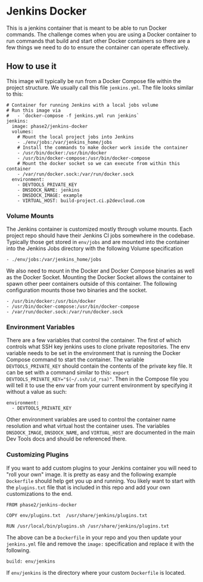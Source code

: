 # Jenkins Docker

This is a jenkins container that is meant to be able to run Docker commands.
The challenge comes when you are using a Docker container to run commands that
build and start other Docker containers so there are a few things we need to
do to ensure the container can operate effectively.

## How to use it

This image will typically be run from a Docker Compose file within the project
structure.  We usually call this file `jenkins.yml`. The file looks similar to
this:

```
# Container for running Jenkins with a local jobs volume
# Run this image via
#   - `docker-compose -f jenkins.yml run jenkins`
jenkins:
  image: phase2/jenkins-docker
  volumes:
    # Mount the local project jobs into Jenkins
    - ./env/jobs:/var/jenkins_home/jobs
    # Install the commands to make docker work inside the container
    - /usr/bin/docker:/usr/bin/docker
    - /usr/bin/docker-compose:/usr/bin/docker-compose
    # Mount the docker socket so we can execute from within this container
    - /var/run/docker.sock:/var/run/docker.sock
  environment:
    - DEVTOOLS_PRIVATE_KEY
    - DNSDOCK_NAME: jenkins
    - DNSDOCK_IMAGE: example
    - VIRTUAL_HOST: build-project.ci.p2devcloud.com
```

### Volume Mounts

The Jenkins container is customized mostly through volume mounts. Each project
repo should have their Jenkins CI jobs somewhere in the codebase.  Typically
those get stored in `env/jobs` and are mounted into the container into the
Jenkins Jobs directory with the following Volume specification

`- ./env/jobs:/var/jenkins_home/jobs`

We also need to mount in the Docker and Docker Compose binaries as well as the
Docker Socket.  Mounting the Docker Socket allows the container to spawn other 
peer containers outside of this container. The following configuration mounts 
those two binaries and the socket.

```
- /usr/bin/docker:/usr/bin/docker
- /usr/bin/docker-compose:/usr/bin/docker-compose
- /var/run/docker.sock:/var/run/docker.sock
```

### Environment Variables

There are a few variables that control the container.  The first of which 
controls what SSH key jenkins uses to clone private repositories.  The env
variable needs to be set in the environment that is running the Docker Compose
command to start the container.  The variable `DEVTOOLS_PRIVATE_KEY` should 
contain the contents of the private key file. It can be set with a command 
similar to this: `export DEVTOOLS_PRIVATE_KEY="$(~/.ssh/id_rsa)"`. Then in the
Compose file you will tell it to use the env var from your current environment
by specifying it without a value as such:

```
environment:
  - DEVTOOLS_PRIVATE_KEY
```

Other environment variables are used to control the container name resolution
and what virtual host the container uses.  The variables `DNSDOCK_IMAGE`,
`DNSDOCK_NAME`, and `VIRTUAL_HOST` are documented in the main Dev Tools 
docs and should be referenced there.

### Customizing Plugins

If you want to add custom plugins to your Jenkins container you will need to 
"roll your own" image.  It is pretty as easy and the following example `Dockerfile`
should help get you up and running.  You likely want to start with the `plugins.txt`
file that is included in this repo and add your own customizations to the end.

```
FROM phase2/jenkins-docker

COPY env/plugins.txt  /usr/share/jenkins/plugins.txt

RUN /usr/local/bin/plugins.sh /usr/share/jenkins/plugins.txt
```

The above can be a `Dockerfile` in your repo and you then update your 
`jenkins.yml` file and remove the `image:` specification and replace it 
with the following.

`build: env/jenkins`

If `env/jenkins` is the directory where your custom `Dockerfile` is located.


